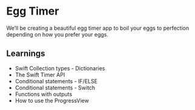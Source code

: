 # Egg Timer

We’ll be creating a beautiful egg timer app to boil your eggs to perfection depending on how you prefer your eggs. 

## Learnings

* Swift Collection types - Dictionaries
* The Swift Timer API
* Conditional statements - IF/ELSE
* Conditional statements - Switch
* Functions with outputs
* How to use the ProgressView
